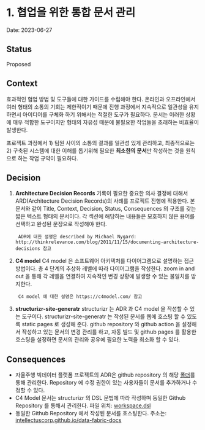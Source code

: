 # 1. 협업을 위한 통합 문서 관리

Date: 2023-06-27

## Status

Proposed

## Context

효과적인 협업 방법 및 도구들에 대한 가이드를 수립해야 한다. 온라인과 오프라인에서 여러 형태의 소통의 기회는 제한적이기 때문에 진행 과정에서 지속적으로 일관성을 유지하면서 아이디어를 구체화 하기 위해서는 적절한 도구가 필요하다. 문서는 이러한 상황에 매우 적합한 도구이지만 형태의 자유성 때문에 불필요한 작업들을 초래하는 비효율이 발생한다.

프로젝트 과정에서 1) 팀원 사이의 소통의 결과를 일관성 있게 관리하고, 최종적으로는 2) 구축된 시스템에 대한 이해를 돕기위해 필요한 **최소한의 문서**만 작성하는 것을 원칙으로 하는 작업 규약이 필요하다.

## Decision

1. **Architecture Decision Records** 기록이 필요한 중요한 의사 결정에 대해서 ARD(Architecture Decision Records)의 사례를 프로젝트 진행에 적용한다. 본 문서와 같이 Title, Context, Decision, Status, Consequences 의 구조를 갖는 짧은 텍스트 형태의 문서이다. 각 섹션에 해당하는 내용들은 모호하지 않은 용어를 선택하고 완성된 문장으로 작성해야 한다.

        ADR에 대한 설명은 described by Michael Nygard: http://thinkrelevance.com/blog/2011/11/15/documenting-architecture-decisions 참고

2. **C4 model** C4 model 은 소프트웨어 아키텍처를 다이어그램으로 설명하는 접근 방법이다. 총 4 단계의 추상화 레벨에 따라 다이어그램을 작성한다. zoom in and out 을 통해 각 레벨을 연결하여 지속적인 변경 상황에 발생할 수 있는 불일치를 방지한다.

        C4 model 에 대한 설명은 https://c4model.com/ 참고

3. **structurizr-site-generatr** structurizr 는 ADR 과 C4 model 을 작성할 수 있는 도구이다. structurizr-site-generatr 는 작성된 문서를 웹에 호스팅 할 수 있도록 static pages 로 생성해 준다. github repository 와 github action 을 설정해서 작성하고 있는 문서의 변경 관리를 하고, 자동 빌드 및 github pages 를 활용한 호스팅을 설정하면 문서의 관리와 공유에 필요한 노력을 최소화 할 수 있다.

## Consequences

- 자율주행 빅데이터 플랫폼 프로젝트의 ADR은 github repository 의 해당 [폴더](https://github.com/IntellectusCorp/data-fabric-docs/tree/main/workspace/adrs)를 통해 관리한다. Repository 에 수정 권한이 있는 사용자들이 문서를 추가하거나 수정할 수 있다.
- C4 Model 문서는 structurizr 의 DSL 문법에 따라 작성하며 동일한 Github Repository 를 통해서 관리한다. 파일 위치: [workspace.dsl](https://github.com/IntellectusCorp/data-fabric-docs/blob/main/workspace/workspace.dsl)
- 동일한 Github Repository 에서 작성된 문서를 호스팅한다. 주소는: [intellectuscorp.github.io/data-fabric-docs](https://intellectuscorp.github.io/data-fabric-docs/master/)
